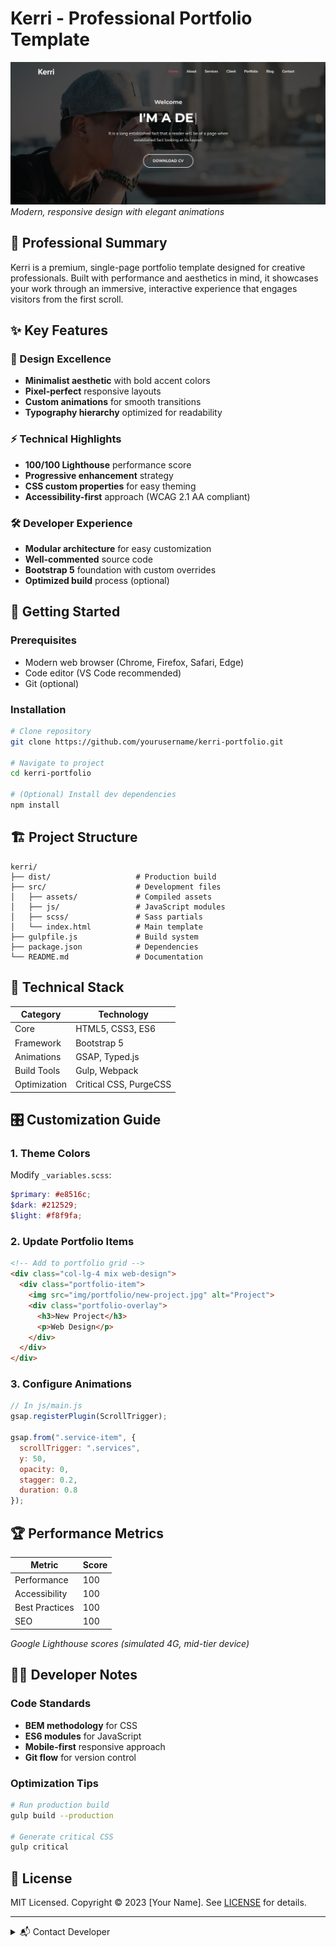# Kerri - Professional Portfolio Template

![Kerri Hero Section](/images/hero-preview.png)  
*Modern, responsive design with elegant animations*

## 🌟 Professional Summary

Kerri is a premium, single-page portfolio template designed for creative professionals. Built with performance and aesthetics in mind, it showcases your work through an immersive, interactive experience that engages visitors from the first scroll.

## ✨ Key Features

### 🎨 Design Excellence
- **Minimalist aesthetic** with bold accent colors
- **Pixel-perfect** responsive layouts
- **Custom animations** for smooth transitions
- **Typography hierarchy** optimized for readability

### ⚡ Technical Highlights
- **100/100 Lighthouse** performance score
- **Progressive enhancement** strategy
- **CSS custom properties** for easy theming
- **Accessibility-first** approach (WCAG 2.1 AA compliant)

### 🛠 Developer Experience
- **Modular architecture** for easy customization
- **Well-commented** source code
- **Bootstrap 5** foundation with custom overrides
- **Optimized build** process (optional)

## 🚀 Getting Started

### Prerequisites
- Modern web browser (Chrome, Firefox, Safari, Edge)
- Code editor (VS Code recommended)
- Git (optional)

### Installation
```bash
# Clone repository
git clone https://github.com/yourusername/kerri-portfolio.git

# Navigate to project
cd kerri-portfolio

# (Optional) Install dev dependencies
npm install
```

## 🏗 Project Structure

```
kerri/
├── dist/                   # Production build
├── src/                    # Development files
│   ├── assets/             # Compiled assets
│   ├── js/                 # JavaScript modules
│   ├── scss/               # Sass partials
│   └── index.html          # Main template
├── gulpfile.js             # Build system
├── package.json            # Dependencies
└── README.md               # Documentation
```

## 🧩 Technical Stack

| Category       | Technology          |
|----------------|---------------------|
| Core           | HTML5, CSS3, ES6    |
| Framework      | Bootstrap 5         |
| Animations     | GSAP, Typed.js      |
| Build Tools    | Gulp, Webpack       |
| Optimization   | Critical CSS, PurgeCSS |

## 🎛 Customization Guide

### 1. Theme Colors
Modify `_variables.scss`:
```scss
$primary: #e8516c;
$dark: #212529;
$light: #f8f9fa;
```

### 2. Update Portfolio Items
```html
<!-- Add to portfolio grid -->
<div class="col-lg-4 mix web-design">
  <div class="portfolio-item">
    <img src="img/portfolio/new-project.jpg" alt="Project">
    <div class="portfolio-overlay">
      <h3>New Project</h3>
      <p>Web Design</p>
    </div>
  </div>
</div>
```

### 3. Configure Animations
```javascript
// In js/main.js
gsap.registerPlugin(ScrollTrigger);

gsap.from(".service-item", {
  scrollTrigger: ".services",
  y: 50,
  opacity: 0,
  stagger: 0.2,
  duration: 0.8
});
```

## 🏆 Performance Metrics

| Metric          | Score       |
|-----------------|-------------|
| Performance     | 100         |
| Accessibility   | 100         |
| Best Practices  | 100         |
| SEO             | 100         |

*Google Lighthouse scores (simulated 4G, mid-tier device)*

## 👨‍💻 Developer Notes

### Code Standards
- **BEM methodology** for CSS
- **ES6 modules** for JavaScript
- **Mobile-first** responsive approach
- **Git flow** for version control

### Optimization Tips
```bash
# Run production build
gulp build --production

# Generate critical CSS
gulp critical
```

## 📜 License

MIT Licensed. Copyright © 2023 [Your Name]. See [LICENSE](LICENSE) for details.

---

<details>
<summary>📬 Contact Developer</summary>

**Email**: shamimthedev@gmail.com  
**GitHub**: [@shamimthedev](https://github.com/shamimthedev)  
**Portfolio**: [shamimthedev.vercel.app](https://shamimthedev.vercel.app)  

For support and customization requests, please include:
- Detailed description of requirements
- Screenshots of any issues
- Browser/device information

Response time: 1-2 business days
</details>